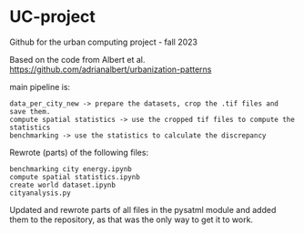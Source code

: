 # UC-project
Github for the urban computing project - fall 2023

Based on the code from Albert et al. https://github.com/adrianalbert/urbanization-patterns

main pipeline is:

    data_per_city_new -> prepare the datasets, crop the .tif files and save them. 
    compute spatial statistics -> use the cropped tif files to compute the statistics
    benchmarking -> use the statistics to calculate the discrepancy


Rewrote (parts) of the following files:

    benchmarking city energy.ipynb  
    compute spatial statistics.ipynb
    create world dataset.ipynb
    cityanalysis.py

Updated and rewrote parts of all files in the pysatml module and added them to the repository, as that was the only way to get it to work.